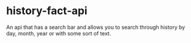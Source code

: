 # history-fact-api
An api that has a search bar and allows you to search through history by day, month, year or with some sort of text.

